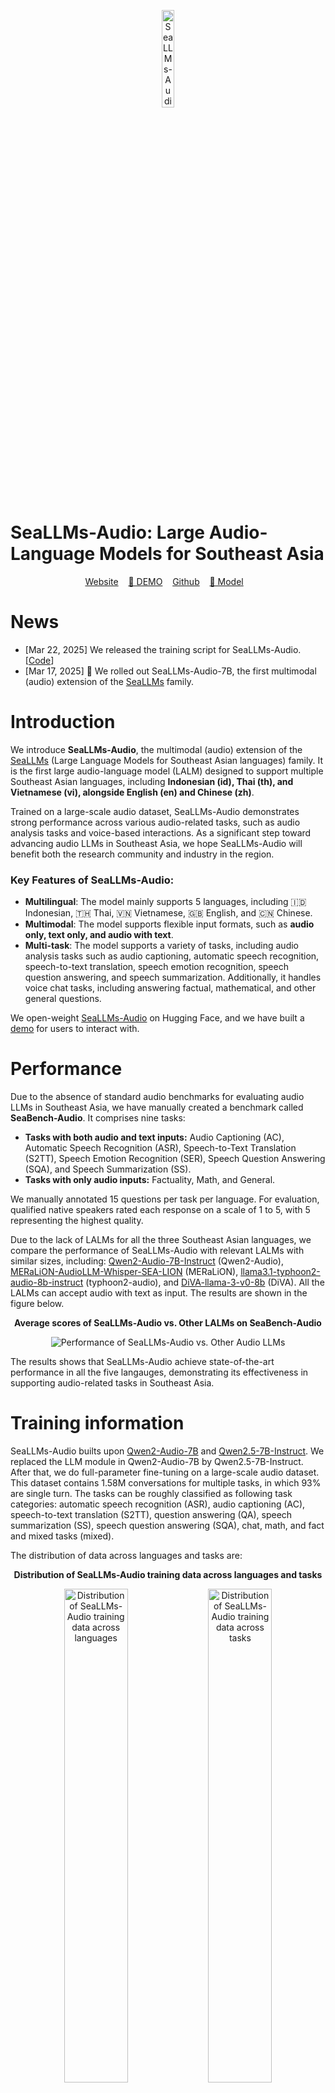 <p align="center">
    <img src="./static/images/seallm-audio-logo.png" alt="SeaLLMs-Audio" width="20%">
</p>

# SeaLLMs-Audio: Large Audio-Language Models for Southeast Asia

<p align="center">
<a href="https://damo-nlp-sg.github.io/SeaLLMs-Audio/" target="_blank" rel="noopener">Website</a>
&nbsp;&nbsp;
<a href="https://huggingface.co/spaces/SeaLLMs/SeaLLMs-Audio-Demo" target="_blank" rel="noopener"> 🤗 DEMO</a>
&nbsp;&nbsp;
<a href="https://github.com/DAMO-NLP-SG/SeaLLMs-Audio" target="_blank" rel="noopener">Github</a>
&nbsp;&nbsp;
<a href="https://huggingface.co/SeaLLMs/SeaLLMs-Audio-7B" target="_blank" rel="noopener">🤗 Model</a>
&nbsp;&nbsp;
<!-- <a href="https://arxiv.org/pdf/2407.19672" target="_blank" rel="noopener">[NEW] Technical Report</a> -->
</p>

# News

* [Mar 22, 2025]  We released the training script for SeaLLMs-Audio. [[Code](scripts)]
* [Mar 17, 2025] 🚀 We rolled out SeaLLMs-Audio-7B, the first multimodal (audio) extension of the [SeaLLMs](https://damo-nlp-sg.github.io/DAMO-SeaLLMs/) family.

# Introduction

We introduce **SeaLLMs-Audio**, the multimodal (audio) extension of the [SeaLLMs](https://damo-nlp-sg.github.io/DAMO-SeaLLMs/) (Large Language Models for Southeast Asian languages) family. It is the first large audio-language model (LALM) designed to support multiple Southeast Asian languages, including **Indonesian (id), Thai (th), and Vietnamese (vi), alongside English (en) and Chinese (zh)**. 

Trained on a large-scale audio dataset, SeaLLMs-Audio demonstrates strong performance across various audio-related tasks, such as audio analysis tasks and voice-based interactions. As a significant step toward advancing audio LLMs in Southeast Asia, we hope SeaLLMs-Audio will benefit both the research community and industry in the region.

### Key Features of SeaLLMs-Audio:

- **Multilingual**: The model mainly supports 5 languages, including 🇮🇩 Indonesian, 🇹🇭 Thai, 🇻🇳 Vietnamese, 🇬🇧 English, and 🇨🇳 Chinese.
- **Multimodal**: The model supports flexible input formats, such as **audio only, text only, and audio with text**.
- **Multi-task**: The model supports a variety of tasks, including audio analysis tasks such as audio captioning, automatic speech recognition, speech-to-text translation, speech emotion recognition, speech question answering, and speech summarization. Additionally, it handles voice chat tasks, including answering factual, mathematical, and other general questions.

We open-weight [SeaLLMs-Audio](https://huggingface.co/SeaLLMs/SeaLLMs-Audio-7B) on Hugging Face, and we have built a [demo](https://huggingface.co/spaces/SeaLLMs/SeaLLMs-Audio-Demo) for users to interact with.

# Performance
Due to the absence of standard audio benchmarks for evaluating audio LLMs in Southeast Asia, we have manually created a benchmark called **SeaBench-Audio**. It comprises nine tasks:

- **Tasks with both audio and text inputs:** Audio Captioning (AC), Automatic Speech Recognition (ASR), Speech-to-Text Translation (S2TT), Speech Emotion Recognition (SER), Speech Question Answering (SQA), and Speech Summarization (SS).
- **Tasks with only audio inputs:** Factuality, Math, and General.

We manually annotated 15 questions per task per language. For evaluation, qualified native speakers rated each response on a scale of 1 to 5, with 5 representing the highest quality.

Due to the lack of LALMs for all the three Southeast Asian languages, we compare the performance of SeaLLMs-Audio with relevant LALMs with similar sizes, including: [Qwen2-Audio-7B-Instruct](https://huggingface.co/Qwen/Qwen2-Audio-7B-Instruct) (Qwen2-Audio), [MERaLiON-AudioLLM-Whisper-SEA-LION](https://huggingface.co/MERaLiON/MERaLiON-AudioLLM-Whisper-SEA-LION) (MERaLiON), [llama3.1-typhoon2-audio-8b-instruct](https://huggingface.co/scb10x/llama3.1-typhoon2-audio-8b-instruct) (typhoon2-audio), and [DiVA-llama-3-v0-8b](https://huggingface.co/WillHeld/DiVA-llama-3-v0-8b) (DiVA).
All the LALMs can accept audio with text as input. The results are shown in the figure below.

<center>

**Average scores of SeaLLMs-Audio vs. Other LALMs on SeaBench-Audio**

![Performance of SeaLLMs-Audio vs. Other Audio LLMs](./static/images/scores_lang.png)

</center>

The results shows that SeaLLMs-Audio achieve state-of-the-art performance in all the five langauges, demonstrating its effectiveness in supporting audio-related tasks in Southeast Asia.


# Training information
SeaLLMs-Audio builts upon [Qwen2-Audio-7B](https://huggingface.co/Qwen/Qwen2-Audio-7B) and [Qwen2.5-7B-Instruct](https://huggingface.co/Qwen/Qwen2.5-7B-Instruct). We replaced the LLM module in Qwen2-Audio-7B by Qwen2.5-7B-Instruct. After that, we do full-parameter fine-tuning on a large-scale audio dataset. This dataset contains 1.58M conversations for multiple tasks, in which 93% are single turn. The tasks can be roughly classified as following task categories:  automatic speech recognition (ASR), audio captioning (AC), speech-to-text translation (S2TT), question answering (QA),  speech summarization (SS), speech question answering (SQA), chat, math, and fact and mixed tasks (mixed).

The distribution of data across languages and tasks are:

<p align="center">
    <strong>Distribution of SeaLLMs-Audio training data across languages and tasks</strong>
</p>

<p align="center">
    <img src="./static/data_distribution/dist_lang.png" alt="Distribution of SeaLLMs-Audio training data across languages" width="45%">
    <img src="./static/data_distribution/dist_task.png" alt="Distribution of SeaLLMs-Audio training data across tasks" width="45%">
</p>

The training dataset was curated from multiple data sources, including public datasets and in-house data. Public datasets includes: [gigaspeech](https://huggingface.co/datasets/speechcolab/gigaspeech), [gigaspeech2](https://huggingface.co/datasets/speechcolab/gigaspeech2), [common voice](https://huggingface.co/datasets/mozilla-foundation/common_voice_17_0), [AudioCaps](https://huggingface.co/datasets/OpenSound/AudioCaps), [VoiceAssistant-400K](https://huggingface.co/datasets/gpt-omni/VoiceAssistant-400K), [YODAS2](https://huggingface.co/datasets/espnet/yodas2), and [Multitask-National-Speech-Corpus](https://huggingface.co/datasets/MERaLiON/Multitask-National-Speech-Corpus-v1). We would like to thank the authors of these datasets for their contributions to the community!

We train the model on the dataset for 1 epoch, which took ~6 days to complete on 32 A800 GPUs.

# Quickstart
Our model is available on Hugging Face, and you can easily use it with the `transformers` library or `vllm` library. Below are some examples to get you started.

## Inference with `transformers`

You can try the model by runing ```"python scripts/infer_transformers.py"```" or with the following code snippet.

```python
from transformers import Qwen2AudioForConditionalGeneration, AutoProcessor
import librosa
import os

model = Qwen2AudioForConditionalGeneration.from_pretrained("SeaLLMs/SeaLLMs-Audio-7B", device_map="auto")
processor = AutoProcessor.from_pretrained("SeaLLMs/SeaLLMs-Audio-7B")

def response_to_audio(conversation, model=None, processor=None):
    text = processor.apply_chat_template(conversation, add_generation_prompt=True, tokenize=False)
    audios = []
    for message in conversation:
        if isinstance(message["content"], list):
            for ele in message["content"]:
                if ele["type"] == "audio":
                    if ele['audio_url'] != None:
                        audios.append(librosa.load(
                            ele['audio_url'], 
                            sr=processor.feature_extractor.sampling_rate)[0]
                        )
    if audios != []:
        inputs = processor(text=text, audios=audios, return_tensors="pt", padding=True,sampling_rate=16000)
    else: 
        inputs = processor(text=text, return_tensors="pt", padding=True)
    inputs.input_ids = inputs.input_ids.to("cuda")
    inputs = {k: v.to("cuda") for k, v in inputs.items() if v is not None}
    generate_ids = model.generate(**inputs, max_new_tokens=2048, temperature = 0, do_sample=False)
    generate_ids = generate_ids[:, inputs["input_ids"].size(1):]
    response = processor.batch_decode(generate_ids, skip_special_tokens=True, clean_up_tokenization_spaces=False)[0]
    return response

# Voice Chat
os.system(f"wget -O fact_en.wav https://damo-nlp-sg.github.io/SeaLLMs-Audio/static/audios/fact_en.wav")
os.system(f"wget -O general_en.wav https://damo-nlp-sg.github.io/SeaLLMs-Audio/static/audios/general_en.wav")
conversation = [
    {"role": "user", "content": [
        {"type": "audio", "audio_url": "fact_en.wav"},
    ]},
    {"role": "assistant", "content": "The most abundant gas in Earth's atmosphere is nitrogen. It makes up about 78 percent of the atmosphere by volume."},
    {"role": "user", "content": [
        {"type": "audio", "audio_url": "general_en.wav"},
    ]},
]

response = response_to_audio(conversation, model=model, processor=processor)
print(response)

# Audio Analysis
os.system(f"wget -O ASR_en.wav https://damo-nlp-sg.github.io/SeaLLMs-Audio/static/audios/ASR_en.wav")
conversation = [
    {"role": "user", "content": [
        {"type": "audio", "audio_url": "ASR_en.wav"},
        {"type": "text", "text": "Please write down what is spoken in the audio file."},
    ]},
]

response = response_to_audio(conversation, model=model, processor=processor)
print(response)
```

## Inference with `vllm`

You can try the model by runing ```"python scripts/infer_vllm.py"``` or with the following code snippet.

```python
from vllm import LLM, SamplingParams
import librosa, os
from transformers import AutoProcessor

processor = AutoProcessor.from_pretrained("SeaLLMs/SeaLLMs-Audio-7B")
llm = LLM(
    model="SeaLLMs/SeaLLMs-Audio-7B", trust_remote_code=True, gpu_memory_utilization=0.5,  
    enforce_eager=True,  device = "cuda",
    limit_mm_per_prompt={"audio": 5},
)

def response_to_audio(conversation, model=None, processor=None, temperature = 0.1,repetition_penalty=1.1, top_p = 0.9,max_new_tokens = 4096):
    text = processor.apply_chat_template(conversation, add_generation_prompt=True, tokenize=False)
    audios = []
    for message in conversation:
        if isinstance(message["content"], list):
            for ele in message["content"]:
                if ele["type"] == "audio":
                    if ele['audio_url'] != None:
                        audios.append(librosa.load(
                            ele['audio_url'], 
                            sr=processor.feature_extractor.sampling_rate)[0]
                        )

    sampling_params = SamplingParams(
        temperature=temperature, max_tokens=max_new_tokens, repetition_penalty=repetition_penalty, top_p=top_p, top_k=20,
        stop_token_ids=[],
    )

    input = {
            'prompt': text,
            'multi_modal_data': {
                'audio': [(audio, 16000) for audio in audios]
            }
            }

    output = model.generate([input], sampling_params=sampling_params)[0]
    response = output.outputs[0].text
    return response

# Voice Chat
os.system(f"wget -O fact_en.wav https://damo-nlp-sg.github.io/SeaLLMs-Audio/static/audios/fact_en.wav")
os.system(f"wget -O general_en.wav https://damo-nlp-sg.github.io/SeaLLMs-Audio/static/audios/general_en.wav")
conversation = [
    {"role": "user", "content": [
        {"type": "audio", "audio_url": "fact_en.wav"},
    ]},
    {"role": "assistant", "content": "The most abundant gas in Earth's atmosphere is nitrogen. It makes up about 78 percent of the atmosphere by volume."},
    {"role": "user", "content": [
        {"type": "audio", "audio_url": "general_en.wav"},
    ]},
]

response = response_to_audio(conversation, model=llm, processor=processor)
print(response)

# Audio Analysis
os.system(f"wget -O ASR_en.wav https://damo-nlp-sg.github.io/SeaLLMs-Audio/static/audios/ASR_en.wav")
conversation = [
    {"role": "user", "content": [
        {"type": "audio", "audio_url": "ASR_en.wav"},
        {"type": "text", "text": "Please write down what is spoken in the audio file."},
    ]},
]

response = response_to_audio(conversation, model=llm, processor=processor)
print(response)
```

# How to train?
SeaLLMs-Audio-7B is based on the [Qwen2-Audio-7B](https://huggingface.co/Qwen/Qwen2-Audio-7B) audio encoder and [Qwen2.5-7B-Instruct](https://huggingface.co/Qwen/Qwen2.5-7B-Instruct) models. To train your own model, you can follow the steps below:
1. Install the required packages by running `pip install -r scripts/requirements.txt`.
2. Prepare the training data. You can refer to the sample data in [`scripts/train_examples.json`](scripts/train_examples.json) for the data format.
3. Initialize the model by running `python scripts/initialize_new_model.py`.
4. Train the model by running `source scripts/sft.sh`.


# Citation
If you find our project useful, we hope you would kindly star our [repo](https://github.com/DAMO-NLP-SG/SeaLLMs-Audio) and cite our work as follows.
Corresponding Author: Wenxuan Zhang ([wxzhang@sutd.edu.sg](mailto:wxzhang@sutd.edu.sg))
```
@misc{SeaLLMs-Audio,
    author = {Chaoqun Liu and Mahani Aljunied and Guizhen Chen and Hou Pong Chan and Weiwen Xu and Yu Rong and Wenxuan Zhang},
    title = {SeaLLMs-Audio: Large Audio-Language Models for Southeast Asia},
    year = {2025},
    publisher = {GitHub},
    journal = {GitHub repository},
    howpublished = {\url{https://github.com/DAMO-NLP-SG/SeaLLMs-Audio}},
}
```